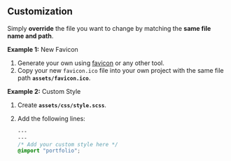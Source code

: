 ## Customization

Simply **override** the file you want to change by matching the **same file name and path**.  

**Example 1:** New Favicon

1. Generate your own using [favicon](https://favicon.io/) or any other tool.
1. Copy your new `favicon.ico` file into your own project with the same file path **`assets/favicon.ico`**.

**Example 2:** Custom Style

1. Create **`assets/css/style.scss`**.
1. Add the following lines:

    ```css
    ---
    ---
    /* Add your custom style here */
    @import "portfolio";
    ```
